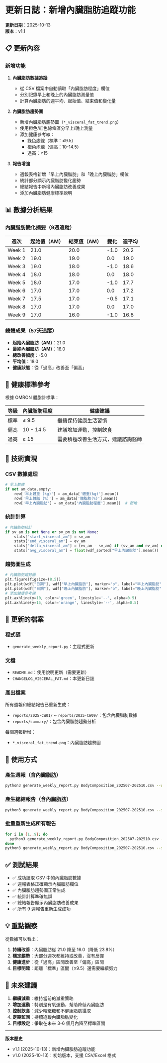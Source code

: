 # 更新日誌：新增內臟脂肪追蹤功能

**更新日期**：2025-10-13  
**版本**：v1.1

## 📋 更新內容

### 新增功能

1. **內臟脂肪數據追蹤**
   - 從 CSV 檔案中自動讀取「內臟脂肪程度」欄位
   - 分別記錄早上和晚上的內臟脂肪測量值
   - 計算內臟脂肪的週平均、起始值、結束值和變化量

2. **內臟脂肪趨勢圖**
   - 新增內臟脂肪趨勢圖（`*_visceral_fat_trend.png`）
   - 使用橙色/紅色線條區分早上/晚上測量
   - 添加健康參考線：
     - 綠色虛線（標準：≤9.5）
     - 橙色虛線（偏高：10-14.5）
     - 過高：≥15

3. **報告增強**
   - 週報表格新增「早上內臟脂肪」和「晚上內臟脂肪」欄位
   - 統計部分顯示內臟脂肪變化趨勢
   - 總結報告中新增內臟脂肪改善成果
   - 添加內臟脂肪健康標準說明

## 📊 數據分析結果

### 內臟脂肪變化摘要（9週追蹤）

| 週次 | 起始值（AM） | 結束值（AM） | 變化 | 週平均 |
|------|------------|------------|------|--------|
| Week 1 | 21.0 | 20.0 | -1.0 | 20.2 |
| Week 2 | 19.0 | 19.0 | 0.0 | 19.0 |
| Week 3 | 19.0 | 18.0 | -1.0 | 18.6 |
| Week 4 | 18.0 | 18.0 | 0.0 | 18.0 |
| Week 5 | 18.0 | 17.0 | -1.0 | 17.7 |
| Week 6 | 17.0 | 17.0 | 0.0 | 17.2 |
| Week 7 | 17.5 | 17.0 | -0.5 | 17.1 |
| Week 8 | 17.0 | 17.0 | 0.0 | 17.0 |
| Week 9 | 17.0 | 16.0 | -1.0 | 16.8 |

### 總體成果（57天追蹤）

- **起始內臟脂肪（AM）**：21.0
- **最終內臟脂肪（AM）**：16.0
- **總改善幅度**：-5.0
- **平均值**：18.0
- **健康狀態**：從「過高」改善至「偏高」

## 🎯 健康標準參考

根據 OMRON 體脂計標準：

| 等級 | 內臟脂肪程度 | 健康建議 |
|-----|------------|---------|
| 標準 | ≤ 9.5 | 繼續保持健康生活習慣 |
| 偏高 | 10 - 14.5 | 建議增加運動，控制飲食 |
| 過高 | ≥ 15 | 需要積極改善生活方式，建議諮詢醫師 |

## 🔧 技術實現

### CSV 數據處理
```python
# 早上數據
if not am_data.empty:
    row['早上體重 (kg)'] = am_data['體重(kg)'].mean()
    row['早上體脂 (%)'] = am_data['體脂肪(%)'].mean()
    row['早上內臟脂肪'] = am_data['內臟脂肪程度'].mean()  # 新增
```

### 統計計算
```python
# 內臟脂肪統計
if sv_am is not None or sv_pm is not None:
    stats["start_visceral_am"] = sv_am
    stats["end_visceral_am"] = ev_am
    stats["delta_visceral_am"] = (ev_am - sv_am) if (sv_am and ev_am) else None
    stats["avg_visceral_am"] = float(wdf_sorted["早上內臟脂肪"].mean())
```

### 趨勢圖生成
```python
# 內臟脂肪趨勢圖
plt.figure(figsize=(8,5))
plt.plot(wdf["日期"], wdf["早上內臟脂肪"], marker="o", label="早上內臟脂肪", color='#ff7f0e')
plt.plot(wdf["日期"], wdf["晚上內臟脂肪"], marker="o", label="晚上內臟脂肪", color='#d62728')
# 添加健康參考線
plt.axhline(y=10, color='green', linestyle='--', alpha=0.5)
plt.axhline(y=15, color='orange', linestyle='--', alpha=0.5)
```

## 📁 更新的檔案

### 程式碼
- `generate_weekly_report.py`：主程式更新

### 文檔
- `README.md`：使用說明更新（需要更新）
- `CHANGELOG_VISCERAL_FAT.md`：本更新日誌

### 產出檔案
所有週報和總結報告已重新生成：
- `reports/2025-CW01/` ~ `reports/2025-CW09/`：包含內臟脂肪數據
- `reports/summary/`：包含內臟脂肪趨勢分析

每個週報新增：
- `*_visceral_fat_trend.png`：內臟脂肪趨勢圖

## 📝 使用方式

### 產生週報（含內臟脂肪）
```bash
python3 generate_weekly_report.py BodyComposition_202507-202510.csv --week-index 1
```

### 產生總結報告（含內臟脂肪）
```bash
python3 generate_weekly_report.py BodyComposition_202507-202510.csv --summary
```

### 批量重新生成所有報告
```bash
for i in {1..9}; do
  python3 generate_weekly_report.py BodyComposition_202507-202510.csv --week-index $i
done
python3 generate_weekly_report.py BodyComposition_202507-202510.csv --summary
```

## ✅ 測試結果

- ✅ 成功讀取 CSV 中的內臟脂肪數據
- ✅ 週報表格正確顯示內臟脂肪欄位
- ✅ 內臟脂肪趨勢圖正常生成
- ✅ 統計計算準確無誤
- ✅ 總結報告顯示內臟脂肪改善成果
- ✅ 所有 9 週報告重新生成成功

## 💡 重點觀察

從數據可以看出：
1. **持續改善**：內臟脂肪從 21.0 降至 16.0（降低 23.8%）
2. **穩定趨勢**：大部分週次都維持或改善，沒有反彈
3. **健康進步**：從「過高」區間改善至「偏高」區間
4. **目標明確**：距離「標準」區間（≤9.5）還需要繼續努力

## 🎯 未來建議

1. **繼續減重**：維持當前的減重策略
2. **增加運動**：特別是有氧運動，幫助降低內臟脂肪
3. **控制飲食**：減少精緻糖和不健康脂肪攝取
4. **定期監測**：持續追蹤內臟脂肪變化
5. **目標設定**：爭取在未來 3-6 個月內降至標準區間

---

**版本歷史**
- v1.1 (2025-10-13)：新增內臟脂肪追蹤功能
- v1.0 (2025-10-13)：初始版本，支援 CSV/Excel 格式
